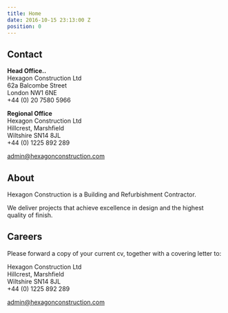 ```yaml
---
title: Home
date: 2016-10-15 23:13:00 Z
position: 0
---
```


## Contact

**Head Office..**<br/>
Hexagon Construction Ltd<br/>
62a Balcombe Street <br/>
London NW1 6NE<br/>
+44 (0) 20 7580 5966

**Regional Office**<br/>
Hexagon Construction Ltd<br/>
Hillcrest, Marshfield <br/>
Wiltshire SN14 8JL<br/>
+44 (0) 1225 892 289

[admin@hexagonconstruction.com](mailto:admin@hexagonconstruction.com)

## About

Hexagon Construction is a Building and Refurbishment Contractor.

We deliver projects that achieve excellence in design and the highest quality of finish.

## Careers

Please forward a copy of your current cv, together with a covering letter to:

Hexagon Construction Ltd<br/>
Hillcrest, Marshfield <br/>
Wiltshire SN14 8JL<br/>
+44 (0) 1225 892 289

[admin@hexagonconstruction.com](mailto:admin@hexagonconstruction.com)
